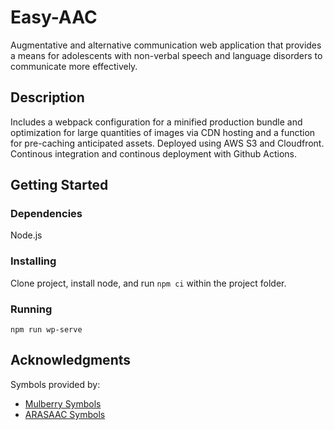 # Easy-AAC

Augmentative and alternative communication web application that provides a means for adolescents
with non-verbal speech and language disorders to communicate more effectively. 

## Description

Includes a webpack configuration for a minified production bundle and optimization for large quantities of images via CDN
hosting and a function for pre-caching anticipated assets. Deployed using AWS S3 and Cloudfront.
Continous integration and continous deployment with Github Actions.

## Getting Started

### Dependencies

Node.js

### Installing

Clone project, install node, and run ```npm ci``` within the project folder.

### Running 

```npm run wp-serve```


## Acknowledgments

Symbols provided by:
* [Mulberry Symbols](https://mulberrysymbols.org/)
* [ARASAAC Symbols](https://arasaac.org/)
